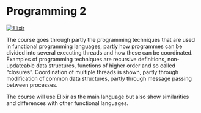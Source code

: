# Programming 2
[![Elixir](https://img.shields.io/badge/Elixir-4B275F.svg?style=for-the-badge&logoColor=white&logo=elixir)](https://elixir-lang.org/)

The course goes through partly the programming techniques that are used in functional programming languages, partly how programmes can be divided into several executing threads and how these can be coordinated. Examples of programming techniques are recursive definitions, non-updateable data structures, functions of higher order and so called “closures”. Coordination of multiple threads is shown, partly through modification of common data structures, partly through message passing between processes.

The course will use Elixir as the main language but also show similarities and differences with other functional languages.

